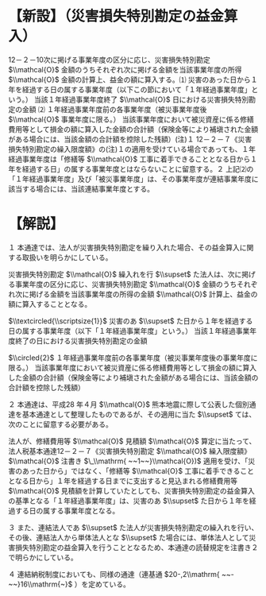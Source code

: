 # 【新設】（災害損失特別勘定の益金算入）

12－２－10次に掲げる事業年度の区分に応じ、災害損失特別勘定 $\\mathcal{O}$ 金額のうちそれぞれ次に掲げる金額を当該事業年度の所得 $\\mathcal{O}$ 金額の計算上、益金の額に算入する。⑴ 災害のあった日から１年を経過する日の属する事業年度（以下この節において「１年経過事業年度」という。） 当該１年経過事業年度終了 $\\mathcal{O}$ 日における災害損失特別勘定の金額 ⑵ １年経過事業年度前の各事業年度（被災事業年度後 $\\mathcal{O}$ 事業年度に限る。） 当該事業年度において被災資産に係る修繕費用等として損金の額に算入した金額の合計額（保険金等により補塡された金額がある場合には、当該金額の合計額を控除した残額）(注)１ 12－２－７《災害損失特別勘定の繰入限度額》の(注)１の適用を受けている場合であっても、１年経過事業年度は「修繕等 $\\mathcal{O}$ 工事に着手できることとなる日から１年を経過する日」の属する事業年度とはならないことに留意する。２ 上記⑵の「１年経過事業年度」及び「被災事業年度」は、その事業年度が連結事業年度に該当する場合には、当該連結事業年度とする。

# 【解説】

１ 本通達では、法人が災害損失特別勘定を繰り入れた場合、その益金算入に関する取扱いを明らかにしている。

災害損失特別勘定 $\\mathcal{O}$ 繰入れを行 $\\supset$ た法人は、次に掲げる事業年度の区分に応じ、災害損失特別勘定 $\\mathcal{O}$ 金額のうちそれぞれ次に掲げる金額を当該事業年度の所得の金額 $\\mathcal{O}$ 計算上、益金の額に算入することとなる。

$\\textcircled{\\scriptsize{1}}$ 災害のあ $\\supset$ た日から１年を経過する日の属する事業年度（以下「１年経過事業年度」という。） 当該１年経過事業年度終了の日における災害損失特別勘定の金額

$\\circled{2}$ １年経過事業年度前の各事業年度（被災事業年度後の事業年度に限る。） 当該事業年度において被災資産に係る修繕費用等として損金の額に算入した金額の合計額（保険金等により補塡された金額がある場合には、当該金額の合計額を控除した残額）

２ 本通達は、平成28 年４月 $\\mathcal{O}$ 熊本地震に際して公表した個別通達を基本通達として整理したものであるが、その適用に当た $\\supset$ ては、次のことに留意する必要がある。

法人が、修繕費用等 $\\mathcal{O}$ 見積額 $\\mathcal{O}$ 算定に当たって、法人税基本通達12－２－７《災害損失特別勘定 $\\mathcal{O}$ 繰入限度額》 $\\mathcal{O}$ 注書き $\_\\mathrm{ ~~1~~}\\mathcal{O})$ 適用を受け、「災害のあった日から」ではなく、「修繕等 $\\mathcal{O}$ 工事に着手できることとなる日から」１年を経過する日までに支出すると見込まれる修繕費用等 $\\mathcal{O}$ 見積額を計算していたとしても、災害損失特別勘定の益金算入の基準となる「１年経過事業年度」は、災害のあ $\\supset$ た日から１年を経過する日の属する事業年度となる。

３ また、連結法人であ $\\supset$ た法人が災害損失特別勘定の繰入れを行い、その後、連結法人から単体法人とな $\\supset$ た場合には、単体法人として災害損失特別勘定の益金算入を行うこととなるため、本通達の読替規定を注書き２で明らかにしている。

４ 連結納税制度においても、同様の通達（連基通 $20-,2\\mathrm{ ~~-~~}16\\mathrm{~}$ ）を定めている。
